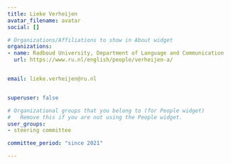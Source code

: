 ```yaml
---
title: Lieke Verheijen
avatar_filename: avatar
social: []

# Organizations/Affiliations to show in About widget
organizations:
- name: Radboud University, Department of Language and Communication
  url: https://www.ru.nl/english/people/verheijen-a/


email: lieke.verheijen@ru.nl


superuser: false

# Organizational groups that you belong to (for People widget)
#   Remove this if you are not using the People widget.
user_groups:
- steering committee

committee_period: "since 2021"

---
```

